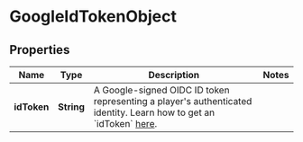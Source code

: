 

# GoogleIdTokenObject


## Properties

| Name | Type | Description | Notes |
|------------ | ------------- | ------------- | -------------|
|**idToken** | **String** | A Google-signed OIDC ID token representing a player&#39;s authenticated identity. Learn how to get an &#x60;idToken&#x60; [here](https://cloud.google.com/docs/authentication/get-id-token). |  |




